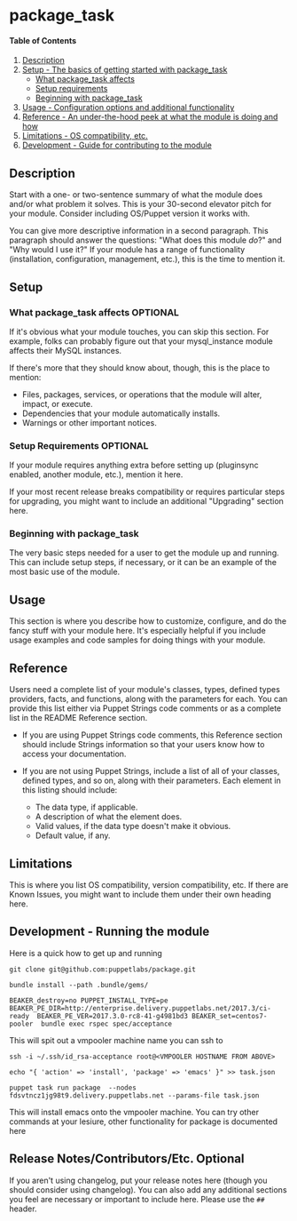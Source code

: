 
# package_task

#### Table of Contents

1. [Description](#description)
2. [Setup - The basics of getting started with package_task](#setup)
    * [What package_task affects](#what-package_task-affects)
    * [Setup requirements](#setup-requirements)
    * [Beginning with package_task](#beginning-with-package_task)
3. [Usage - Configuration options and additional functionality](#usage)
4. [Reference - An under-the-hood peek at what the module is doing and how](#reference)
5. [Limitations - OS compatibility, etc.](#limitations)
6. [Development - Guide for contributing to the module](#development)

## Description

Start with a one- or two-sentence summary of what the module does and/or what problem it solves. This is your 30-second elevator pitch for your module. Consider including OS/Puppet version it works with.       

You can give more descriptive information in a second paragraph. This paragraph should answer the questions: "What does this module *do*?" and "Why would I use it?" If your module has a range of functionality (installation, configuration, management, etc.), this is the time to mention it.

## Setup

### What package_task affects **OPTIONAL**

If it's obvious what your module touches, you can skip this section. For example, folks can probably figure out that your mysql_instance module affects their MySQL instances.

If there's more that they should know about, though, this is the place to mention:

* Files, packages, services, or operations that the module will alter, impact, or execute.
* Dependencies that your module automatically installs.
* Warnings or other important notices.

### Setup Requirements **OPTIONAL**

If your module requires anything extra before setting up (pluginsync enabled, another module, etc.), mention it here. 
  
If your most recent release breaks compatibility or requires particular steps for upgrading, you might want to include an additional "Upgrading" section here.

### Beginning with package_task  

The very basic steps needed for a user to get the module up and running. This can include setup steps, if necessary, or it can be an example of the most basic use of the module.

## Usage

This section is where you describe how to customize, configure, and do the fancy stuff with your module here. It's especially helpful if you include usage examples and code samples for doing things with your module.

## Reference

Users need a complete list of your module's classes, types, defined types providers, facts, and functions, along with the parameters for each. You can provide this list either via Puppet Strings code comments or as a complete list in the README Reference section.

* If you are using Puppet Strings code comments, this Reference section should include Strings information so that your users know how to access your documentation.

* If you are not using Puppet Strings, include a list of all of your classes, defined types, and so on, along with their parameters. Each element in this listing should include:

  * The data type, if applicable.
  * A description of what the element does.
  * Valid values, if the data type doesn't make it obvious.
  * Default value, if any.

## Limitations

This is where you list OS compatibility, version compatibility, etc. If there are Known Issues, you might want to include them under their own heading here.

## Development - Running the module

Here is a quick how to get up and running 
```
git clone git@github.com:puppetlabs/package.git
```
```
bundle install --path .bundle/gems/
```
```
BEAKER_destroy=no PUPPET_INSTALL_TYPE=pe BEAKER_PE_DIR=http://enterprise.delivery.puppetlabs.net/2017.3/ci-ready  BEAKER_PE_VER=2017.3.0-rc8-41-g4981bd3 BEAKER_set=centos7-pooler  bundle exec rspec spec/acceptance
```

This will spit out a vmpooler machine name you can ssh to

```
ssh -i ~/.ssh/id_rsa-acceptance root@<VMPOOLER HOSTNAME FROM ABOVE> 
```

```
echo "{ 'action' => 'install', 'package' => 'emacs' }" >> task.json
```

```
puppet task run package  --nodes fdsvtncz1jg98t9.delivery.puppetlabs.net --params-file task.json
```

This will install emacs onto the vmpooler machine.
You can try other commands at your lesiure, other functionality for package is documented here

## Release Notes/Contributors/Etc. **Optional**

If you aren't using changelog, put your release notes here (though you should consider using changelog). You can also add any additional sections you feel are necessary or important to include here. Please use the `## ` header. 
